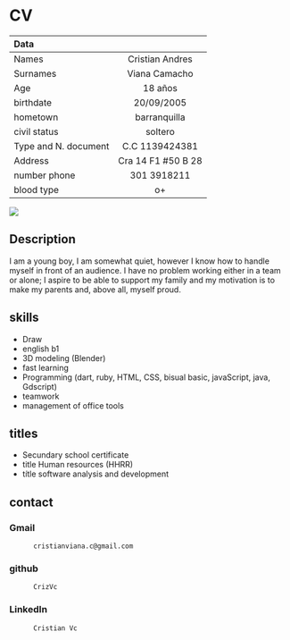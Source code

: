# CV 
  
 | Data  |   | 
 |:------------- |:---------------:| 
 | Names   | Cristian Andres       | 
 | Surnames  | Viana Camacho         | 
 | Age           | 18 años          | 
 | birthdate | 20/09/2005 | 
 | hometown |barranquilla | 
 | civil status | soltero | 
 | Type and N. document | C.C 1139424381 |
 | Address | Cra 14 F1 #50 B 28 |
 | number phone | 301 3918211|
 | blood type |  o+ |

  
 ![](/ADSO2928707/portafolio_aprendices/Cristian_viana_camacho/imagenes/foto%20cris.png) 
  
  
 ## Description
 I am a young boy, I am somewhat quiet, however I know how to handle myself in front of an audience. I have no problem working either in a team or alone; I aspire to be able to support my family and my motivation is to make my parents and, above all, myself proud.

 ## skills 
 - Draw 
 - english b1 
 - 3D modeling (Blender)
 - fast learning  
 - Programming (dart, ruby, HTML, CSS, bisual basic, javaScript, java, Gdscript)
 - teamwork
 - management of office tools
  
 ## titles  
 - Secundary school certificate 
 - title Human resources (HHRR)
 - títle software analysis and development 
  
 ## contact  
 ### Gmail  
          cristianviana.c@gmail.com  
 ### github 
          CrizVc 
 ### LinkedIn  
          Cristian Vc
